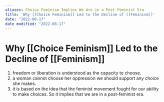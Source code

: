 ```yaml
---
aliases: Choice Feminism Implies We Are in a Post-Feminist Era
title: 'Why [[Choice Feminism]] Led to the Decline of [[Feminism]]'
date: "2022-08-17"
date modified: "2022-08-17"
---
```


# Why [[Choice Feminism]] Led to the Decline of [[Feminism]]
1. freedom or liberation is understood as the capacity to choose.
2. a woman cannot choose her oppression we should support any choice she makes.
3. it is based on the idea that the feminist movement fought for our ability to make choices. So it implies that we are in a post-feminist era.
